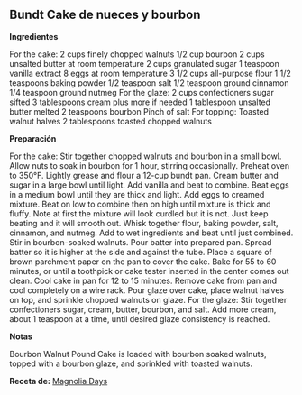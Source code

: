 ## Bundt Cake de nueces y bourbon

**Ingredientes**

For the cake:
2 cups finely chopped walnuts
1/2 cup bourbon
2 cups unsalted butter at room temperature
2 cups granulated sugar
1 teaspoon vanilla extract
8 eggs at room temperature
3 1/2 cups all-purpose flour
1 1/2 teaspoons baking powder
1/2 teaspoon salt
1/2 teaspoon ground cinnamon
1/4 teaspoon ground nutmeg
For the glaze:
2 cups confectioners sugar sifted
3 tablespoons cream plus more if needed
1 tablespoon unsalted butter melted
2 teaspoons bourbon
Pinch of salt
For topping:
Toasted walnut halves
2 tablespoons toasted chopped walnuts

**Preparación**

For the cake:
Stir together chopped walnuts and bourbon in a small bowl. Allow nuts to soak in bourbon for 1 hour, stirring occasionally.
Preheat oven to 350°F. Lightly grease and flour a 12-cup bundt pan.
Cream butter and sugar in a large bowl until light. Add vanilla and beat to combine.
Beat eggs in a medium bowl until they are thick and light. Add eggs to creamed mixture. Beat on low to combine then on high until mixture is thick and fluffy. Note at first the mixture will look curdled but it is not. Just keep beating and it will smooth out.
Whisk together flour, baking powder, salt, cinnamon, and nutmeg. Add to wet ingredients and beat until just combined. Stir in bourbon-soaked walnuts.
Pour batter into prepared pan. Spread batter so it is higher at the side and against the tube. Place a square of brown parchment paper on the pan to cover the cake.
Bake for 55 to 60 minutes, or until a toothpick or cake tester inserted in the center comes out clean.
Cool cake in pan for 12 to 15 minutes. Remove cake from pan and cool completely on a wire rack. Pour glaze over cake, place walnut halves on top, and sprinkle chopped walnuts on glaze.
For the glaze:
Stir together confectioners sugar, cream, butter, bourbon, and salt. Add more cream, about 1 teaspoon at a time, until desired glaze consistency is reached.

**Notas**

Bourbon Walnut Pound Cake is loaded with bourbon soaked walnuts, topped with a bourbon glaze, and sprinkled with toasted walnuts.

**Receta de:** [Magnolia Days](http://magnoliadays.com/2015/bourbon-walnut-pound-cake)